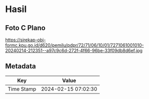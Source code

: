 # Hasil

## Foto C Plano

https://sirekap-obj-formc.kpu.go.id/d620/pemilu/pdpr/72/71/06/10/01/7271061001010-20240214-212351--a97c9c6d-272f-4f66-96be-33f09db8d6ef.jpg


## Metadata

| Key        | Value               |
| ---------- | ------------------- |
| Time Stamp | 2024-02-15 07:02:30 |



